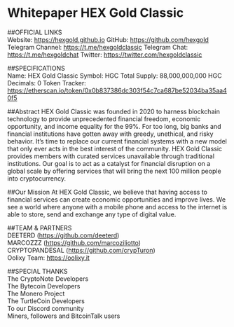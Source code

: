 # Whitepaper HEX Gold Classic

##OFFICIAL LINKS  
Website: https://hexgold.github.io 
GitHub: https://github.com/hexgold 
Telegram Channel: https://t.me/hexgoldclassic 
Telegram Chat: https://t.me/hexgoldchat 
Twitter: https://twitter.com/hexgoldclassic 
 
##SPECIFICATIONS  
Name: HEX Gold Classic 
Symbol: HGC 
Total Supply: 88,000,000,000 HGC 
Decimals: 0 
Token Tracker: https://etherscan.io/token/0x0b837386dc303f54c7ca687be52034ba35aa40f5 
 
##Abstract 
HEX Gold Classic was founded in 2020  to harness blockchain technology to provide unprecedented financial freedom, economic opportunity, and income equality for the 99%. For too long, big banks and financial institutions have gotten away with greedy, unethical, and risky behavior. It’s time to replace our current financial systems with a new model that only ever acts in the best interest of the community. 
HEX Gold Classic provides members with curated services unavailable through traditional institutions. Our goal is to act as a catalyst for financial disruption on a global scale by offering services that will bring the next 100 million people into cryptocurrency. 
 
##Our Mission 
At HEX Gold Classic, we believe that having access to financial services can create economic opportunities and improve lives. We see a world where anyone with a mobile phone and access to the internet is able to store, send and exchange any type of digital value.

##TEAM & PARTNERS  
DEETERD (https://github.com/deeterd)  
MARCOZZZ (https://github.com/marcoziliotto)  
CRYPTOPANDESAL (https://github.com/crypTuron)  
Oolixy Team: https://oolixy.it 
 
##SPECIAL THANKS  
The CryptoNote Developers  
The Bytecoin Developers  
The Monero Project  
The TurtleCoin Developers  
To our Discord community  
Miners, followers and BitcoinTalk users
